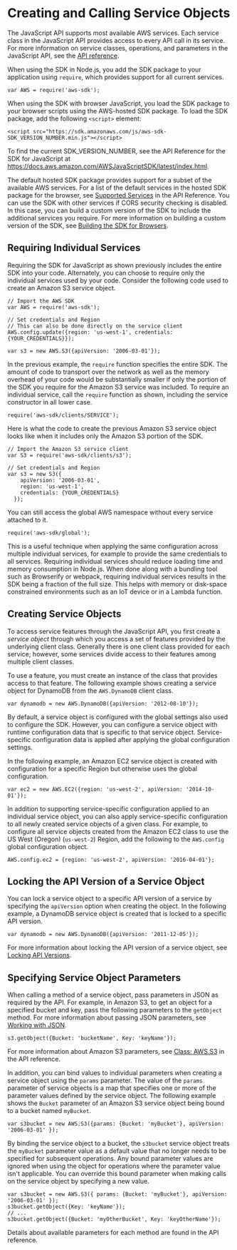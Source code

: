 # Creating and Calling Service Objects<a name="creating-and-calling-service-objects"></a>

The JavaScript API supports most available AWS services\. Each service class in the JavaScript API provides access to every API call in its service\. For more information on service classes, operations, and parameters in the JavaScript API, see the [API reference](https://docs.aws.amazon.com/AWSJavaScriptSDK/latest/)\.

When using the SDK in Node\.js, you add the SDK package to your application using `require`, which provides support for all current services\.

```
var AWS = require('aws-sdk');
```

When using the SDK with browser JavaScript, you load the SDK package to your browser scripts using the AWS\-hosted SDK package\. To load the SDK package, add the following `<script>` element:

```
<script src="https://sdk.amazonaws.com/js/aws-sdk-SDK_VERSION_NUMBER.min.js"></script>
```

To find the current SDK\_VERSION\_NUMBER, see the API Reference for the SDK for JavaScript at [https://docs\.aws\.amazon\.com/AWSJavaScriptSDK/latest/index\.html](https://docs.aws.amazon.com/AWSJavaScriptSDK/latest/)\.

The default hosted SDK package provides support for a subset of the available AWS services\. For a list of the default services in the hosted SDK package for the browser, see [Supported Services](https://docs.aws.amazon.com/AWSJavaScriptSDK/latest/#Supported_Services) in the API Reference\. You can use the SDK with other services if CORS security checking is disabled\. In this case, you can build a custom version of the SDK to include the additional services you require\. For more information on building a custom version of the SDK, see [Building the SDK for Browsers](building-sdk-for-browsers.md)\.

## Requiring Individual Services<a name="requiring-individual-services"></a>

Requiring the SDK for JavaScript as shown previously includes the entire SDK into your code\. Alternately, you can choose to require only the individual services used by your code\. Consider the following code used to create an Amazon S3 service object\.

```
// Import the AWS SDK
var AWS = require('aws-sdk');

// Set credentials and Region
// This can also be done directly on the service client
AWS.config.update({region: 'us-west-1', credentials: {YOUR_CREDENTIALS}});

var s3 = new AWS.S3({apiVersion: '2006-03-01'});
```

In the previous example, the `require` function specifies the entire SDK\. The amount of code to transport over the network as well as the memory overhead of your code would be substantially smaller if only the portion of the SDK you require for the Amazon S3 service was included\. To require an individual service, call the `require` function as shown, including the service constructor in all lower case\.

```
require('aws-sdk/clients/SERVICE');
```

Here is what the code to create the previous Amazon S3 service object looks like when it includes only the Amazon S3 portion of the SDK\.

```
// Import the Amazon S3 service client
var S3 = require('aws-sdk/clients/s3');
 
// Set credentials and Region
var s3 = new S3({
    apiVersion: '2006-03-01',
    region: 'us-west-1', 
    credentials: {YOUR_CREDENTIALS}
  });
```

You can still access the global AWS namespace without every service attached to it\.

```
require('aws-sdk/global');
```

This is a useful technique when applying the same configuration across multiple individual services, for example to provide the same credentials to all services\. Requiring individual services should reduce loading time and memory consumption in Node\.js\. When done along with a bundling tool such as Browserify or webpack, requiring individual services results in the SDK being a fraction of the full size\. This helps with memory or disk\-space constrained environments such as an IoT device or in a Lambda function\.

## Creating Service Objects<a name="creating-service-objects"></a>

To access service features through the JavaScript API, you first create a *service object* through which you access a set of features provided by the underlying client class\. Generally there is one client class provided for each service; however, some services divide access to their features among multiple client classes\.

To use a feature, you must create an instance of the class that provides access to that feature\. The following example shows creating a service object for DynamoDB from the `AWS.DynamoDB` client class\.

```
var dynamodb = new AWS.DynamoDB({apiVersion: '2012-08-10'});
```

By default, a service object is configured with the global settings also used to configure the SDK\. However, you can configure a service object with runtime configuration data that is specific to that service object\. Service\-specific configuration data is applied after applying the global configuration settings\.

In the following example, an Amazon EC2 service object is created with configuration for a specific Region but otherwise uses the global configuration\.

```
var ec2 = new AWS.EC2({region: 'us-west-2', apiVersion: '2014-10-01'});
```

In addition to supporting service\-specific configuration applied to an individual service object, you can also apply service\-specific configuration to all newly created service objects of a given class\. For example, to configure all service objects created from the Amazon EC2 class to use the US West \(Oregon\) \(`us-west-2`\) Region, add the following to the `AWS.config` global configuration object\.

```
AWS.config.ec2 = {region: 'us-west-2', apiVersion: '2016-04-01'};
```

## Locking the API Version of a Service Object<a name="locking-api-version-of-service-objects"></a>

You can lock a service object to a specific API version of a service by specifying the `apiVersion` option when creating the object\. In the following example, a DynamoDB service object is created that is locked to a specific API version\.

```
var dynamodb = new AWS.DynamoDB({apiVersion: '2011-12-05'});
```

For more information about locking the API version of a service object, see [Locking API Versions](locking-api-versions.md)\.

## Specifying Service Object Parameters<a name="specifying-service-object-parameters"></a>

When calling a method of a service object, pass parameters in JSON as required by the API\. For example, in Amazon S3, to get an object for a specified bucket and key, pass the following parameters to the `getObject` method\. For more information about passing JSON parameters, see [Working with JSON](working-with-json.md)\.

```
s3.getObject({Bucket: 'bucketName', Key: 'keyName'});
```

For more information about Amazon S3 parameters, see [Class: AWS\.S3](https://docs.aws.amazon.com/AWSJavaScriptSDK/latest/AWS/S3.html) in the API reference\.

In addition, you can bind values to individual parameters when creating a service object using the `params` parameter\. The value of the `params` parameter of service objects is a map that specifies one or more of the parameter values defined by the service object\. The following example shows the `Bucket` parameter of an Amazon S3 service object being bound to a bucket named `myBucket`\.

```
var s3bucket = new AWS.S3({params: {Bucket: 'myBucket'}, apiVersion: '2006-03-01' });
```

By binding the service object to a bucket, the `s3bucket` service object treats the `myBucket` parameter value as a default value that no longer needs to be specified for subsequent operations\. Any bound parameter values are ignored when using the object for operations where the parameter value isn't applicable\. You can override this bound parameter when making calls on the service object by specifying a new value\. 

```
var s3bucket = new AWS.S3({ params: {Bucket: 'myBucket'}, apiVersion: '2006-03-01' });
s3bucket.getObject({Key: 'keyName'});
// ...
s3bucket.getObject({Bucket: 'myOtherBucket', Key: 'keyOtherName'});
```

Details about available parameters for each method are found in the API reference\.